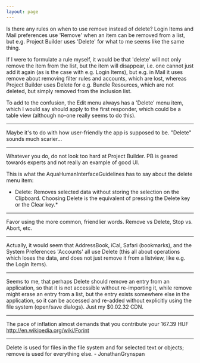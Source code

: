```yaml
---
layout: page
---
```


Is there any rules on when to use remove instead of delete? Login Items and Mail preferences use 'Remove' when an item can be removed from a list, but e.g. Project Builder uses 'Delete' for what to me seems like the same thing.

If I were to formulate a rule myself, it would be that 'delete' will not only remove the item from the list, but the item will disappear, i.e. one cannot just add it again (as is the case with e.g. Login Items), but e.g. in Mail it uses remove about removing filter rules and accounts, which are lost, whereas Project Builder uses Delete for e.g. Bundle Resources, which are not deleted, but simply removed from the inclusion list.

To add to the confusion, the Edit menu always has a 'Delete' menu item, which I would say should apply to the first responder, which could be a table view (although no-one really seems to do this).

----

Maybe it's to do with how user-friendly the app is supposed to be. "Delete" sounds much scarier...

----

Whatever you do, do not look too hard at Project Builder. PB is geared towards experts and not really an example of good UI.

This is what the AquaHumanInterfaceGuidelines has to say about the delete menu item:

* Delete: Removes selected data without storing the selection on the Clipboard.  Choosing Delete is the equivalent of pressing the Delete key or the Clear key.*

----

Favor using the more common, friendlier words.  Remove vs Delete, Stop vs. Abort, etc.

----

Actually, it would seem that AddressBook, iCal, Safari (bookmarks), and the System Preferences 'Accounts' all use Delete (this all about operations which loses the data, and does not just remove it from a listview, like e.g. the Login Items).

----

Seems to me, that perhaps Delete should remove an entry from an application, so that it is not accessible without re-importing it, while remove might erase an entry from a list, but the entry exists somewhere else in the application, so it can be accessed and re-added without explicitly using the file system (open/save dialogs). Just my $0.02.32 CDN.

----

The pace of inflation almost demands that you contribute your 167.39 HUF  http://en.wikipedia.org/wiki/Forint

----

Delete is used for files in the file system and for selected text or objects; remove is used for everything else. - JonathanGrynspan
